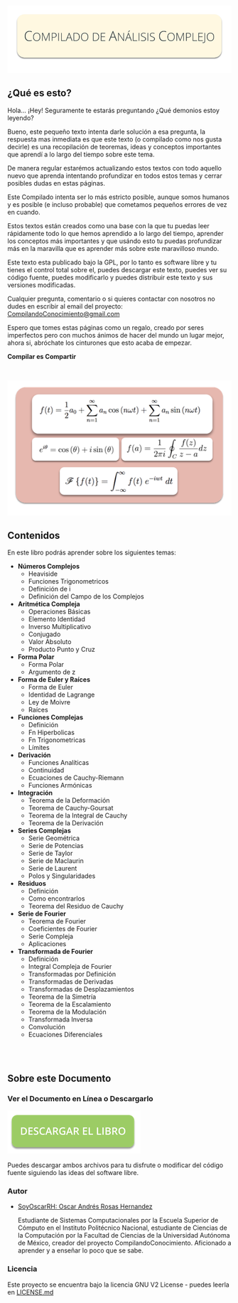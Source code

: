 
![](Graphics/Cover.png)

## ¿Qué es esto?

Hola... ¡Hey! Seguramente te estarás preguntando
    ¿Qué demonios estoy leyendo?

Bueno, este pequeño texto intenta darle solución a esa pregunta,
la respuesta mas inmediata es que este texto (o compilado como nos 
gusta decirle) es una recopilación de teoremas, ideas y conceptos
importantes que aprendí a lo largo del tiempo sobre este tema.

De manera regular estarémos actualizando estos textos con todo
aquello nuevo que aprenda intentando profundizar en todos estos
temas y cerrar posibles dudas en estas páginas.

Este Compilado intenta ser lo más estricto posible, aunque
somos humanos y es posible (e incluso probable) que cometamos
pequeños errores de vez en cuando.

Estos textos están creados como una base con la que tu puedas
leer rápidamente todo lo que hemos aprendido a lo largo del
tiempo, aprender los conceptos más importantes y que usándo
esto tu puedas profundizar más en la maravilla que es aprender
más sobre este maravilloso mundo.

Este texto esta publicado bajo la GPL, por lo tanto es software
libre y tu tienes el control total sobre el, puedes descargar
este texto, puedes ver su código fuente, puedes modificarlo y 
puedes distribuir este texto y sus versiones modificadas.

Cualquier pregunta, comentario o si quieres contactar con
nosotros no dudes en escribir al email del proyecto:
CompilandoConocimiento@gmail.com

Espero que tomes estas páginas como un regalo, creado por
seres imperfectos pero con muchos ánimos de hacer del mundo
un lugar mejor, ahora si, abróchate los cinturones que esto
acaba de empezar.

**Compilar es Compartir**

<br />

[![DownloadButton](Graphics/BookShow.png)](https://CompilandoConocimiento.github.io/LibroAnalisisComplejo/LibroAnalisisComplejo)

## Contenidos

En este libro podrás aprender sobre los siguientes temas:

- **Números Complejos**
	- Heaviside
	- Funciones Trigonometricos
	- Definición de i
	- Definición del Campo de los Complejos
- **Aritmética Compleja**
	- Operaciones Básicas
	- Elemento Identidad
	- Inverso Multiplicativo
	- Conjugado
	- Valor Absoluto
	- Producto Punto y Cruz
- **Forma Polar**
	-  	Forma Polar
	-   Argumento de z
- **Forma de Euler y Raíces**
	-  	Forma de Euler
	-   Identidad de Lagrange
	-   Ley de Moivre
	-   Raíces
- **Funciones Complejas**
	- Definición
	- Fn Hiperbolicas
	- Fn Trigonometricas
	- Límites
- **Derivación**
	- Funciones Analíticas
	- Continuidad
	- Ecuaciones de Cauchy-Riemann
	- Funciones Armónicas
- **Integración**
	- Teorema de la Deformación
	- Teorema de Cauchy-Goursat
	- Teorema de la Integral de Cauchy
	- Teorema de la Derivación
- **Series Complejas**
	- Serie Geométrica
	- Serie de Potencias
	- Serie de Taylor
	- Serie de Maclaurin
	- Serie de Laurent
	- Polos y Singularidades
- **Residuos**
	- Definición
	- Como encontrarlos
	- Teorema del Residuo de Cauchy
- **Serie de Fourier**
	- Teorema de Fourier
	- Coeficientes de Fourier
	- Serie Compleja
	- Aplicaciones
- **Transformada de Fourier**
	- Definición
	- Integral Compleja de Fourier
	- Transformadas por Definición
	- Transformadas de Derivadas
	- Transformadas de Desplazamientos
	- Teorema de la Simetría
	- Teorema de la Escalamiento
	- Teorema de la Modulación
	- Transformada Inversa
	- Convolución
	- Ecuaciones Diferenciales


<br><br>

## Sobre este Documento

### Ver el Documento en Línea o Descargarlo

[![DownloadButton](Graphics/DownloadButton.png)](https://compilandoconocimiento.github.io/LibroAnalisisComplejo/LibroAnalisisComplejo)

Puedes descargar ambos archivos para tu disfrute o modificar del código fuente siguiendo las ideas del software libre.


### Autor

* [SoyOscarRH:  Oscar Andrés Rosas Hernandez](https://SoyOscarRH.github.io) 
 
	Estudiante de Sistemas Computacionales por la Escuela Superior de Cómputo en el Instituto Politécnico Nacional,
	estudiante de Ciencias de la Computación por la Facultad de Ciencias de la Universidad Autónoma de México, creador
	del proyecto CompilandoConocimiento.
	Aficionado a aprender y a enseñar lo poco que se sabe.

### Licencia

Este proyecto se encuentra bajo la licencia  GNU V2 License - puedes leerla en [LICENSE.md](LICENSE.md)

<br><br>

